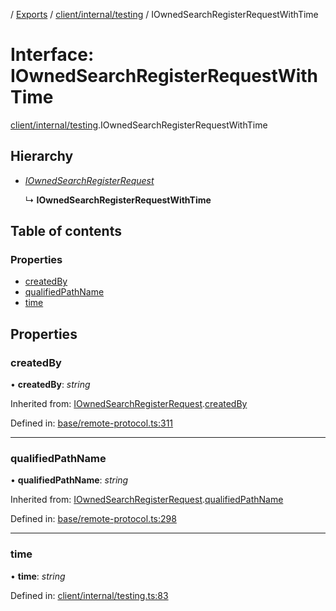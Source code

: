[](../README.md) / [Exports](../modules.md) / [client/internal/testing](../modules/client_internal_testing.md) / IOwnedSearchRegisterRequestWithTime

# Interface: IOwnedSearchRegisterRequestWithTime

[client/internal/testing](../modules/client_internal_testing.md).IOwnedSearchRegisterRequestWithTime

## Hierarchy

* [*IOwnedSearchRegisterRequest*](base_remote_protocol.iownedsearchregisterrequest.md)

  ↳ **IOwnedSearchRegisterRequestWithTime**

## Table of contents

### Properties

- [createdBy](client_internal_testing.iownedsearchregisterrequestwithtime.md#createdby)
- [qualifiedPathName](client_internal_testing.iownedsearchregisterrequestwithtime.md#qualifiedpathname)
- [time](client_internal_testing.iownedsearchregisterrequestwithtime.md#time)

## Properties

### createdBy

• **createdBy**: *string*

Inherited from: [IOwnedSearchRegisterRequest](base_remote_protocol.iownedsearchregisterrequest.md).[createdBy](base_remote_protocol.iownedsearchregisterrequest.md#createdby)

Defined in: [base/remote-protocol.ts:311](https://github.com/onzag/itemize/blob/11a98dec/base/remote-protocol.ts#L311)

___

### qualifiedPathName

• **qualifiedPathName**: *string*

Inherited from: [IOwnedSearchRegisterRequest](base_remote_protocol.iownedsearchregisterrequest.md).[qualifiedPathName](base_remote_protocol.iownedsearchregisterrequest.md#qualifiedpathname)

Defined in: [base/remote-protocol.ts:298](https://github.com/onzag/itemize/blob/11a98dec/base/remote-protocol.ts#L298)

___

### time

• **time**: *string*

Defined in: [client/internal/testing.ts:83](https://github.com/onzag/itemize/blob/11a98dec/client/internal/testing.ts#L83)

